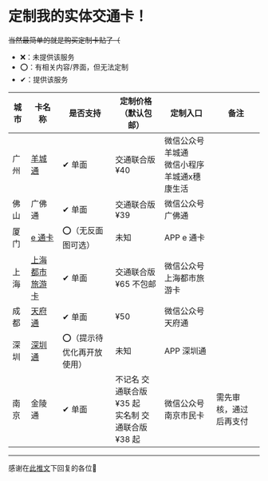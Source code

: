 # 定制我的实体交通卡！

~~当然最简单的就是购买定制卡贴了（~~

  - ❌：未提供该服务
  - ⭕：有相关内容/界面，但无法定制
  - ✔：提供该服务

|城市|卡名称|是否支持|定制价格（默认包邮）|定制入口|备注|
|----|----|----|---|---|---|
|广州|[羊城通](http://www.gzyct.com/)|✔ 单面|交通联合版 ¥40|微信公众号 羊城通 <br> 微信小程序 羊城通x穗康生活||
|佛山|广佛通|✔ 单面|交通联合版 ¥39|微信公众号 广佛通||
|厦门|[e 通卡](http://www.xmecard.com/)|⭕（无反面图可选）|未知|APP e 通卡||
|上海|[上海都市旅游卡](http://www.sctcd.com)|✔ 单面|交通联合版 ¥65 不包邮|微信公众号 上海都市旅游卡||
|成都|[天府通](https://www.cdtft.cn)|✔ 单面|¥50|微信公众号 天府通||
|深圳|[深圳通](https://www.shenzhentong.com/)|⭕（提示待优化再开放使用）|未知|APP 深圳通||
|南京|金陵通|✔ 单面|不记名 交通联合版 ¥35 起 <br> 实名制 交通联合版 ¥38 起|微信公众号 南京市民卡|需先审核，通过后再支付|

---

感谢在[此推文](https://twitter.com/taranakineko/status/1708186494555316341)下回复的各位💖
